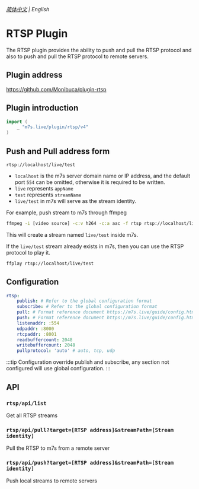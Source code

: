 _[简体中文](https://github.com/Monibuca/plugin-rtsp) | English_
# RTSP Plugin

The RTSP plugin provides the ability to push and pull the RTSP protocol and also to push and pull the RTSP protocol to remote servers.

## Plugin address

https://github.com/Monibuca/plugin-rtsp

## Plugin introduction

```go
import (
    _ "m7s.live/plugin/rtsp/v4"
)
```

## Push and Pull address form

```
rtsp://localhost/live/test
```
- `localhost` is the m7s server domain name or IP address, and the default port `554` can be omitted, otherwise it is required to be written.
- `live` represents `appName`
- `test` represents `streamName`
- `live/test` in m7s will serve as the stream identity.

For example, push stream to m7s through ffmpeg

```bash
ffmpeg -i [video source] -c:v h264 -c:a aac -f rtsp rtsp://localhost/live/test
```

This will create a stream named `live/test` inside m7s.

If the `live/test` stream already exists in m7s, then you can use the RTSP protocol to play it.

```bash
ffplay rtsp://localhost/live/test
```

## Configuration

```yaml
rtsp:
    publish: # Refer to the global configuration format
    subscribe: # Refer to the global configuration format
    pull: # Format reference document https://m7s.live/guide/config.html#%E6%8F%92%E4%BB%B6%E9%85%8D%E7%BD%AE
    push: # Format reference document https://m7s.live/guide/config.html#%E6%8F%92%E4%BB%B6%E9%85%8D%E7%BD%AE
    listenaddr: :554
    udpaddr: :8000
    rtcpaddr: :8001
    readbuffercount: 2048
    writebuffercount: 2048
    pullprotocol: 'auto' # auto, tcp, udp
```
:::tip Configuration override
publish and subscribe, any section not configured will use global configuration.
:::

## API

### `rtsp/api/list`
Get all RTSP streams

### `rtsp/api/pull?target=[RTSP address]&streamPath=[Stream identity]`
Pull the RTSP to m7s from a remote server

### `rtsp/api/push?target=[RTSP address]&streamPath=[Stream identity]`
Push local streams to remote servers